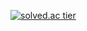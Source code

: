 [![solved.ac tier](http://mazassumnida.wtf/api/v2/generate_badge?boj=extra1563)](https://solved.ac/extra1563)
